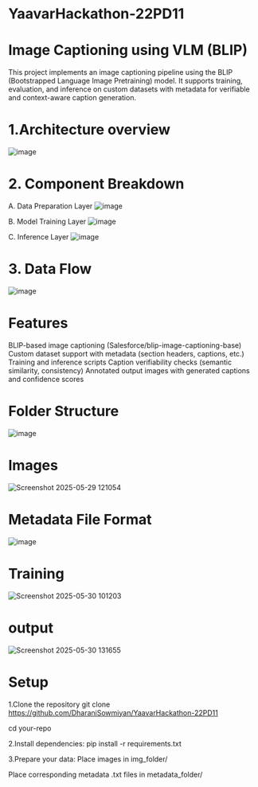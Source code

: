﻿# YaavarHackathon-22PD11
# Image Captioning using VLM (BLIP)
This project implements an image captioning pipeline using the BLIP (Bootstrapped Language Image Pretraining) model. It supports training, evaluation, and inference on custom datasets with metadata for verifiable and context-aware caption generation.

# 1.Architecture overview
![image](https://github.com/user-attachments/assets/8c1b218d-5512-4205-8bf7-9d3dd30b3ac6)

# 2. Component Breakdown
A. Data Preparation Layer
![image](https://github.com/user-attachments/assets/8d90858f-6e06-4e38-9e39-db0b244829be)

B. Model Training Layer
![image](https://github.com/user-attachments/assets/b6e7446b-ad2a-4fb4-8ba6-2d77c495a46a)

C. Inference Layer
![image](https://github.com/user-attachments/assets/1d413349-dc7e-4797-91e5-d8c00b68b6f1)

# 3. Data Flow
![image](https://github.com/user-attachments/assets/56b42824-183e-4485-8d0f-e79e48f67537)

# Features
BLIP-based image captioning (Salesforce/blip-image-captioning-base)
Custom dataset support with metadata (section headers, captions, etc.)
Training and inference scripts
Caption verifiability checks (semantic similarity, consistency)
Annotated output images with generated captions and confidence scores

# Folder Structure
![image](https://github.com/user-attachments/assets/b865e2c3-3869-45b3-831d-db0317d1f7f0)

# Images
![Screenshot 2025-05-29 121054](https://github.com/user-attachments/assets/7c0c38ba-1df2-4395-8836-c598172ee26b)


# Metadata File Format
![image](https://github.com/user-attachments/assets/14fb7c32-0184-4ea6-a93a-6ac183864337)

# Training
![Screenshot 2025-05-30 101203](https://github.com/user-attachments/assets/0f965372-5c6e-4ed3-bb29-afa94c09cfe7)


# output
![Screenshot 2025-05-30 131655](https://github.com/user-attachments/assets/33c7a239-be73-4885-a66d-1c386bbc980c)


# Setup
1.Clone the repository
   git clone https://github.com/DharaniSowmiyan/YaavarHackathon-22PD11
   
   cd your-repo

2.Install dependencies:
   pip install -r requirements.txt

3.Prepare your data:
Place images in img_folder/

Place corresponding metadata .txt files in metadata_folder/







